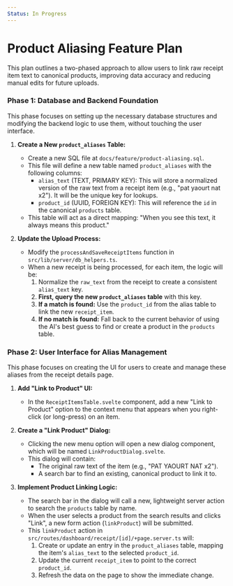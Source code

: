 ```yaml
---
Status: In Progress
---
```


# Product Aliasing Feature Plan

This plan outlines a two-phased approach to allow users to link raw receipt item text to canonical products, improving data accuracy and reducing manual edits for future uploads.

### **Phase 1: Database and Backend Foundation**

This phase focuses on setting up the necessary database structures and modifying the backend logic to use them, without touching the user interface.

1.  **Create a New `product_aliases` Table:**
    *   Create a new SQL file at `docs/feature/product-aliasing.sql`.
    *   This file will define a new table named `product_aliases` with the following columns:
        *   `alias_text` (TEXT, PRIMARY KEY): This will store a normalized version of the raw text from a receipt item (e.g., "pat yaourt nat x2"). It will be the unique key for lookups.
        *   `product_id` (UUID, FOREIGN KEY): This will reference the `id` in the canonical `products` table.
    *   This table will act as a direct mapping: "When you see this text, it always means this product."

2.  **Update the Upload Process:**
    *   Modify the `processAndSaveReceiptItems` function in `src/lib/server/db_helpers.ts`.
    *   When a new receipt is being processed, for each item, the logic will be:
        1.  Normalize the `raw_text` from the receipt to create a consistent `alias_text` key.
        2.  **First, query the new `product_aliases` table** with this key.
        3.  **If a match is found:** Use the `product_id` from the alias table to link the new `receipt_item`.
        4.  **If no match is found:** Fall back to the current behavior of using the AI's best guess to find or create a product in the `products` table.

### **Phase 2: User Interface for Alias Management**

This phase focuses on creating the UI for users to create and manage these aliases from the receipt details page.

1.  **Add "Link to Product" UI:**
    *   In the `ReceiptItemsTable.svelte` component, add a new "Link to Product" option to the context menu that appears when you right-click (or long-press) on an item.

2.  **Create a "Link Product" Dialog:**
    *   Clicking the new menu option will open a new dialog component, which will be named `LinkProductDialog.svelte`.
    *   This dialog will contain:
        *   The original raw text of the item (e.g., "PAT YAOURT NAT x2").
        *   A search bar to find an existing, canonical product to link it to.

3.  **Implement Product Linking Logic:**
    *   The search bar in the dialog will call a new, lightweight server action to search the `products` table by name.
    *   When the user selects a product from the search results and clicks "Link", a new form action (`linkProduct`) will be submitted.
    *   This `linkProduct` action in `src/routes/dashboard/receipt/[id]/+page.server.ts` will:
        1.  Create or update an entry in the `product_aliases` table, mapping the item's `alias_text` to the selected `product_id`.
        2.  Update the current `receipt_item` to point to the correct `product_id`.
        3.  Refresh the data on the page to show the immediate change.
